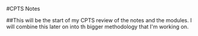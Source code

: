#CPTS Notes

##This will be the start of my CPTS review of the notes and the modules. I will combine this later on into th bigger methodology that I'm working on.

